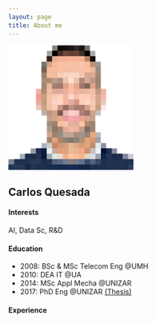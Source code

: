 ```yaml
---
layout: page
title: About me
---
```


<img src="/img/me.png" alt="drawing" width="250"/>

## Carlos Quesada

#### Interests
AI, Data Sc, R&D

#### Education
* 2008: BSc & MSc Telecom Eng @UMH
* 2010: DEA IT @UA
* 2014: MSc Appl Mecha @UNIZAR
* 2017: PhD Eng @UNIZAR [(Thesis)](https://zaguan.unizar.es/record/59996/files/TESIS-2017-017.pdf)

#### Experience